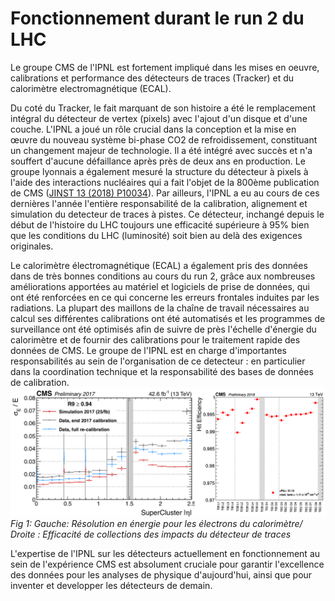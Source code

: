 # Fonctionnement durant le run 2 du LHC

Le groupe CMS de l'IPNL est fortement impliqué dans les mises en oeuvre, calibrations et performance des détecteurs de traces (Tracker) et du calorimètre electromagnétique (ECAL). 

Du coté du Tracker, le fait marquant de son histoire a été le remplacement intégral du détecteur de vertex (pixels) avec l'ajout d'un disque et d'une couche. L'IPNL a joué un rôle crucial dans la conception et la mise en œuvre 
du nouveau système bi-phase CO2 de refroidissement, constituant un changement majeur de technologie. Il a été intégré avec succès et n'a souffert d'aucune défaillance après près de deux ans en production. Le groupe lyonnais a également mesuré la structure du détecteur à pixels à l'aide des interactions nucléaires qui a fait l'objet de la 800ème publication de CMS ([JINST 13 (2018) P10034](https://arxiv.org/abs/1807.03289)).
Par ailleurs, l'IPNL a eu au cours de ces dernières l'année l'entière responsabilité de la calibration, alignement et simulation du detecteur de traces à pistes. Ce détecteur, inchangé depuis le début de l'histoire du LHC  toujours une efficacité supérieure à 95% bien que les conditions du LHC (luminosité) soit bien au delà des exigences originales. 

Le calorimètre électromagnétique (ECAL) a également pris des données dans de très bonnes conditions au cours du run 2, grâce aux nombreuses améliorations apportées au matériel et logiciels de prise de données, qui ont été renforcées en ce qui concerne les erreurs frontales induites par les radiations. 
La plupart des maillons de la chaîne de travail nécessaires au calcul ses différentes calibrations ont été automatisés et les programmes de surveillance ont été optimisés afin de suivre de près l'échelle d'énergie du calorimètre et de fournir des calibrations pour le traitement rapide des données de CMS. Le groupe de l'IPNL est en charge d'importantes responsabilités au sein de l'organisation de ce detecteur : en particulier dans la coordination technique et la responsabilité des bases de données de calibration. 
![Figures/fct/combined_RA_IPNL](Figures/fct/combined_RA_IPNL.png)
*Fig 1: Gauche: Résolution en énergie pour les électrons du calorimètre/ Droite : Efficacité de collections des impacts du détecteur de traces*

L'expertise de l'IPNL sur les détecteurs actuellement en fonctionnement au sein de l'expérience CMS est absolument cruciale pour garantir l'excellence des données pour les analyses de physique d'aujourd'hui, ainsi que pour inventer et developper les détecteurs de demain. 